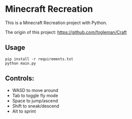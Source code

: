 # Minecraft Recreation

This is a Minecraft Recreation project with Python.

The origin of this project: https://github.com/fogleman/Craft

## Usage

```shell
pip install -r requirements.txt
python main.py
```

## Controls:
- WASD to move around
- Tab to toggle fly mode
- Space to jump/ascend
- Shift to sneak/descend
- Alt to sprint
